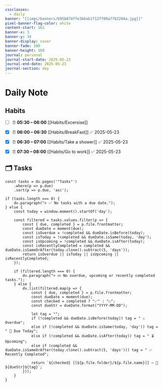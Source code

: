 ```yaml
---
cssclasses:
  - daily
banner: "[[imgs/banners/695b874ffe3b6ab1f12ff09a7762284a.jpg]]"
pixel-banner-flag-color: white
content-start: 161
banner-x: 3
banner-y: 34
banner-display: cover
banner-fade: 100
banner-height: 160
journal: personal
journal-start-date: 2025-05-23
journal-end-date: 2025-05-23
journal-section: day
---
```

# Daily Note

## Habits
- [ ] ⏰ **05:30 – 06:00** [[Habits/Excersise]]
- [x] ⏰ **06:00 – 06:30** [[Habits/BreakFast]] ✅ 2025-05-23
- [x] ⏰ **06:30 – 07:00** [[Habits/Take a shower]] ✅ 2025-05-23
- [x] ⏰ **07:30 – 08:00** [[Habits/Go to work]] ✅ 2025-05-23


## 🗂️ Tasks

```dataviewjs
const tasks = dv.pages('"Tasks"')
    .where(p => p.due)
    .sort(p => p.due, 'asc');

if (tasks.length === 0) {
    dv.paragraph("> ✅ No tasks with a due date.");
} else {
    const today = window.moment().startOf('day');

    const filtered = tasks.values.filter(p => {
        const { due, completed } = p.file.frontmatter;
        const dueDate = moment(due);
        const isOverdue = !completed && dueDate.isBefore(today);
        const isToday = !completed && dueDate.isSame(today, 'day');
        const isUpcoming = !completed && dueDate.isAfter(today);
        const isRecentlyCompleted = completed && dueDate.isSameOrAfter(today.clone().subtract(5, 'days'));
        return isOverdue || isToday || isUpcoming || isRecentlyCompleted;
    });

    if (filtered.length === 0) {
        dv.paragraph("> 💤 No overdue, upcoming or recently completed tasks.");
    } else {
        dv.list(filtered.map(p => {
            const { due, completed } = p.file.frontmatter;
            const dueDate = moment(due);
            const checked = completed ? "✅" : "☐";
            const dueStr = dueDate.format("YYYY-MM-DD");

            let tag = "";
            if (!completed && dueDate.isBefore(today)) tag = " ⚠️ Overdue";
            else if (!completed && dueDate.isSame(today, 'day')) tag = " 📌 Due Today";
            else if (!completed && dueDate.isAfter(today)) tag = " ⏳ Upcoming";
            else if (completed && dueDate.isSameOrAfter(today.clone().subtract(5, 'days'))) tag = " ✅ Recently Completed";

            return `${checked} [[${p.file.folder}/${p.file.name}]] — 📅 ${dueStr}${tag}`;
        }));
    }
}

```
